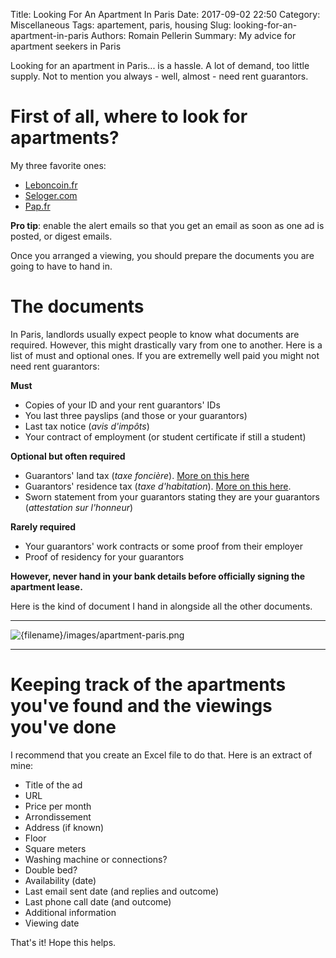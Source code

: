 Title: Looking For An Apartment In Paris
Date: 2017-09-02 22:50
Category: Miscellaneous
Tags: apartement, paris, housing
Slug: looking-for-an-apartment-in-paris
Authors: Romain Pellerin
Summary: My advice for apartment seekers in Paris

Looking for an apartment in Paris... is a hassle. A lot of demand, too little supply. Not to mention you always - well, almost - need rent guarantors.

# First of all, where to look for apartments?

My three favorite ones:

- [Leboncoin.fr](https://www.leboncoin.fr/locations/offres/ile_de_france/?th=1&ret=2&furn=1)
- [Seloger.com](http://www.seloger.com/list.htm?idtt=1&naturebien=1&idtypebien=1&ci=750110,750109,750111,750118,750119,750105,750120,750117,750112,750113,750114,750106,750104&tri=a_px&surfacemin=15&si_meuble=1)
- [Pap.fr](http://www.pap.fr/annonce/locations-appartement-paris-4e-g37771g37772g37776g37777g37778g37780g37784g37785g37786g37787-a-partir-de-15-m2)

**Pro tip**: enable the alert emails so that you get an email as soon as one ad is posted, or digest emails.

Once you arranged a viewing, you should prepare the documents you are going to have to hand in.

# The documents

In Paris, landlords usually expect people to know what documents are required. However, this might drastically vary from one to another. Here is a list of must and optional ones. If you are extremelly well paid you might not need rent guarantors:

**Must**

- Copies of your ID and your rent guarantors' IDs
- You last three payslips (and those or your guarantors) 
- Last tax notice (*avis d'impôts*)
- Your contract of employment (or student certificate if still a student)

**Optional but often required**

- Guarantors' land tax (*taxe foncière*). [More on this here](https://www.frenchentree.com/french-property/local-property-taxes-taxe-fonciere-and-taxe-dhabitation/)
- Guarantors' residence tax (*taxe d'habitation*). [More on this here](https://www.frenchentree.com/french-property/local-property-taxes-taxe-fonciere-and-taxe-dhabitation/).
- Sworn statement from your guarantors stating they are your guarantors (*attestation sur l'honneur*)

**Rarely required**

- Your guarantors' work contracts or some proof from their employer
- Proof of residency for your guarantors

**However, never hand in your bank details before officially signing the apartment lease.**
<br />

Here is the kind of document I hand in alongside all the other documents.

<hr />

![{filename}/images/apartment-paris.png]({filename}/images/apartment-paris.png)

<hr />

# Keeping track of the apartments you've found and the viewings you've done

I recommend that you create an Excel file to do that. Here is an extract of mine:

- Title of the ad
- URL
- Price per month
- Arrondissement
- Address (if known)
- Floor
- Square meters
- Washing machine or connections?
- Double bed?
- Availability (date)
- Last email sent date (and replies and outcome)
- Last phone call date (and outcome)
- Additional information
- Viewing date

That's it! Hope this helps.
